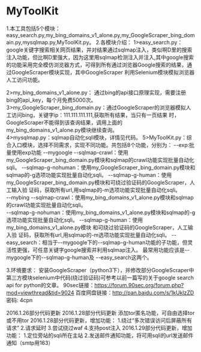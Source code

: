 # MyToolKit
1.本工具包括5个模块：
easy_search.py,my_bing_domains_v1_alone.py,my_GoogleScraper_bing_domain.py,mysqlmap.py,MyToolKit.py。
2.各模块介绍：
  1>easy_search.py：
    google关键字搜索相关网页结果，并对结果通过sqlmap注入，类似啊D里的搜索注入功能，但比啊D里强大，因为这里用sqlmap检测注入并注入,其中google搜索的功能采用完全模仿浏览器方式，可得到所有通过浏览器Google搜索的结果，通过GoogleScraper模块实现，其中GoogleScraper
    利用Selenium模块模拟浏览器人工访问功能。

  2>my_bing_domains_v1_alone.py：
    通过bing的api接口原理实现，需要注册bing的api_key，每个月免费5000次。
  3>my_GoogleScraper_bing_domain.py：通过GoogleScraper的浏览器模拟人工访问bing，关键字ip：111.111.111.111,获取所有结果，当只有一页结果
    时，GoogleScraper不能得到该查询结果，调用上面的my_bing_domains_v1_alone.py模块继续查询。                                                            
  4>mysqlmap.py：sqlmap自动化sqli模块，详情见代码。
  5>MyToolKit.py：综合入口模块，选择不同需求，实现不同功能。共包括8个功能，分别为：
          --exp:批量使用exp功能
                  --mygoogle
                         --sqlmap-crawl：使用my_GoogleScraper_bing_domain.py模块和sqlmap的crawl功能实现批量自动化sqli。
                         --sqlmap-g-nohuman：使用my_GoogleScraper_bing_domain.py模块和sqlmap的-g选项功能实现批量自动化sqli。
                         --sqlmap-g-human：使用my_GoogleScraper_bing_domain.py模块和可绕过验证码的GoogleScraper，人工输入验
                                           证码，获取所有url,用sqlmap的-m选项功能实现批量自动化sqli。                                       
                  --mybing
                         --sqlmap-crawl：使用my_bing_domains_v1_alone.py模块和sqlmap的crawl功能实现批量自动化sqli。                                          
                         --sqlmap-g-nohuman：使用my_bing_domains_v1_alone.py模块和sqlmap的-g选项功能实现批量自动化sqli。
                         --sqlmap-g-human：使用my_bing_domains_v1_alone.py模块 和可绕过验证码的GoogleScraper，人工输入验
                                                          证码，获取所有url,用sqlmap的-m选项功能实现批量自动化sqli。
                  --easy_search：相当于--mygoogle下的--sqlmap-g-human功能的子功能，但灵活性更强，可任意关键字google搜索并利用sqlmap注入。
         最常用功能应该是--mygoogle下的--sqlmap-g-human及 --easy_search这两个。

3.环境要求：
  安装GoogleScraper（python3下），并修改部分GoogleScraper中第三方模块selenium中代码(绕过验证码)可参考以前一篇写的关于google      search api for python的文章。
  90sec链接：https://forum.90sec.org/forum.php?mod=viewthread&tid=9024
  百度网盘链接：http://pan.baidu.com/s/1kUklzZD 密码: 4cpn
  
2016.1.26部分代码更新
2016.1.28部分代码更新
  添加tor匿名功能，可自由选择tor或不用tor
2016.1.28部分代码更新，增加功能：
  1.绕过“多次错误访问后屏蔽所有请求”
  2.请求延时
  3.尝试绕过waf
  4.支持post注入
2016.1.29部分代码更新，增加功能：
  1.定位旁站的sqli所在主站
  2.发送邮件通知功能，将可用sqli的url发送邮件通知（smtp用163）
   
